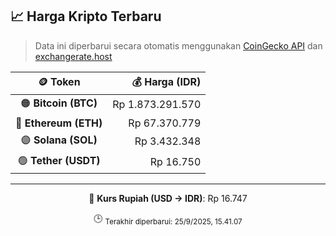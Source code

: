 

<!-- HARGA_KRIPTO -->
## 📈 Harga Kripto Terbaru

> Data ini diperbarui secara otomatis menggunakan [CoinGecko API](https://www.coingecko.com/) dan [exchangerate.host](https://exchangerate.host/)

<div align="center">

| 🪙 Token | 💰 Harga (IDR) |
|:------:|---------------:|
| 🟠 **Bitcoin (BTC)**   | Rp 1.873.291.570 |
| 🔵 **Ethereum (ETH)**  | Rp 67.370.779 |
| 🟣 **Solana (SOL)**    | Rp 3.432.348 |
| 🟢 **Tether (USDT)**   | Rp 16.750 |

---

💱 **Kurs Rupiah (USD → IDR)**: Rp 16.747

🕒 <sub>Terakhir diperbarui: 25/9/2025, 15.41.07</sub>

</div>
<!-- /HARGA_KRIPTO -->